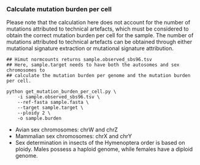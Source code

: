 ### Calculate mutation burden per cell

Please note that the calculation here does not account for the number of mutations attributed to technical artefacts, which must be considered to obtain the correct mutation burden per cell for the sample. The number of mutations attributed to technical artefacts can be obtained through either mutational signature extraction or mutational signature attribution.

```
## Himut normcounts returns sample.observed_sbs96.tsv
## Here, sample.target needs to have both the autosomes and sex chromosomes to
## calculate the mutation burden per genome and the mutation burden per cell.

python get_mutation_burden_per_cell.py \
    -i sample.observed_sbs96.tsv \
    --ref-fasta sample.fasta \
    --target sample.target \
    --ploidy 2 \
    -o sample.burden
```

- Avian sex chromosomes: chrW and chrZ
- Mammalian sex chromosomes: chrX and chrY
- Sex determination in insects of the Hymenoptera order is based on ploidy. Males possess a haploid genome, while females have a diploid genome.
